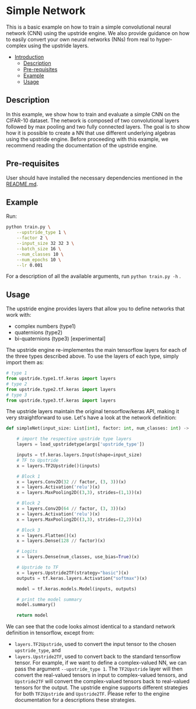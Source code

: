 # Simple Network

This is a basic example on how to train a simple convolutional neural network (CNN) using the upstride engine. We also provide guidance on how to easily convert your own neural networks (NNs) from real to hyper-complex using the upstride layers.

- [Introduction](#introduction)
    - [Description](#description)
    - [Pre-requisites](#pre-requisites)
    - [Example](#example)
    - [Usage](#usage)

## Description

In this example, we show how to train and evaluate a simple CNN on the CIFAR-10 dataset. The network is composed of two convolutional layers followed by max pooling and two fully connected layers. The goal is to show how it is possible to create a NN that use different underlying algebras using the upstride engine. Before proceeding with this example, we recommend reading the documentation of the upstride engine.

## Pre-requisites 

User should have installed the necessary dependencies mentioned in the [README.md](../README.md).

## Example

Run:

```bash
python train.py \
    --upstride_type 1 \
    --factor 2 \
    --input_size 32 32 3 \
    --batch_size 16 \
    --num_classes 10 \
    --num_epochs 10 \
    --lr 0.001
```

For a description of all the available arguments, run `python train.py -h` .

## Usage

The upstride engine provides layers that allow you to define networks that work with:

* complex numbers (type1)
* quaternions (type2)
* bi-quaternions (type3) [experimental]

The upstride engine re-implementes the main tensorflow layers for each of the three types described above. To use the layers of each type, simply import them as:

```python
# type 1
from upstride.type1.tf.keras import layers
# type 2
from upstride.type2.tf.keras import layers
# type 3
from upstride.type3.tf.keras import layers
```

The upstride layers maintain the original tensorflow/keras API, making it very straightforward to use. Let's have a look at the network definition:

```python
def simpleNet(input_size: List[int], factor: int, num_classes: int) -> tf.keras.Model:

    # import the respective upstride type layers
    layers = load_upstridetype(args['upstride_type'])

    inputs = tf.keras.layers.Input(shape=input_size)
    # TF to Upstride
    x = layers.TF2Upstride()(inputs)

    # Block 1
    x = layers.Conv2D(32 // factor, (3, 3))(x)
    x = layers.Activation('relu')(x)
    x = layers.MaxPooling2D((3,3), strides=(1,1))(x)

    # Block 2
    x = layers.Conv2D(64 // factor, (3, 3))(x)
    x = layers.Activation('relu')(x)
    x = layers.MaxPooling2D((3,3), strides=(2,2))(x)

    # Block 3
    x = layers.Flatten()(x)
    x = layers.Dense(128 // factor)(x)

    # Logits
    x = layers.Dense(num_classes, use_bias=True)(x)

    # Upstride to TF
    x = layers.Upstride2TF(strategy="basic")(x)
    outputs = tf.keras.layers.Activation("softmax")(x)

    model = tf.keras.models.Model(inputs, outputs)

    # print the model summary
    model.summary()

    return model
```

We can see that the code looks almost identical to a standard network definition in tensorflow, except from:
* `layers.TF2Upstride`, used to convert the input tensor to the chosen `upstride_type`, and
* `layers.Upstride2TF`, used to convert back to the standard tensorflow tensor.
For example, if we want to define a complex-valued NN, we can pass the argument `--upstride_type 1`. The `TF2Upstride` layer will then convert the real-valued tensors in input to complex-valued tensors, and `Upstride2TF` will convert the complex-valued tensors back to real-valued tensors for the output. The upstride engine supports different strategies for both `TF2Upstride` and `Upstride2TF`. Please refer to the engine documentation for a descriptions these strategies.